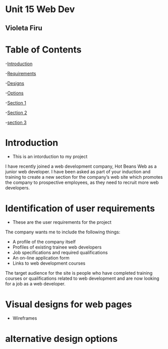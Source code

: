 # Unit 15 Web Dev
## Violeta Firu

# Table of Contents
-[Introduction](#introduction)

-[Requirements](#requirements)

-[Designs](#designs)

-[Options](#options)

-[Section 1](#section-1)

-[Section 2](#section-2)

-[section 3](#section-3)

# Introduction
- This is an intorduction to my project
  
I have recently joined a web development company, Hot Beans Web as a junior web developer. I have been asked as part of your induction and training to create a new section for the company’s web site which promotes the company to prospective employees, as they need to recruit more web developers.


# Identification of user requirements 

- These are the user requirements for the project

The company wants me to include the following things:

- A profile of the company itself
- Profiles of existing trainee web developers
- Job specifications and required qualifications
- An on-line application form
- Links to web development courses

The target audience for the site is people who have completed training courses or qualifications related to web development and are now looking for a job as a web developer.



# Visual designs for web pages

- Wireframes



# alternative design options





